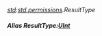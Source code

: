 _[std](../../modules/std/std-module.md):[std.permissions](../../modules/std/std-permissions.md).ResultType_
##### Alias ResultType:[UInt](../../modules/wonkey/wonkey-types-uint.md)
